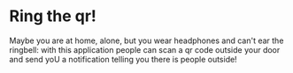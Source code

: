 # Ring the qr!

Maybe you are at home, alone, but you wear headphones and can't ear the ringbell: with this application people can scan a qr code outside your door and send yoU a notification telling you there is people outside!
